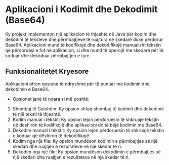 # Aplikacioni i Kodimit dhe Dekodimit (Base64)
Ky projekt implementon një aplikacion të thjeshtë në Java për kodim dhe dekodim të teksteve dhe përmbajtjeve të ruajtura në skedarë duke përdorur Base64. Aplikacioni mund të kodifikojë dhe dekodifikojë manualisht tekstin që përdoruesi e fut në aplikacion, si dhe mund të operojë me skedarë për të koduar dhe dekoduar përmbajtjen e tyre.

## Funksionalitetet Kryesore
Aplikacioni ofron opsione të ndryshme për të punuar me kodimin dhe dekodimin e Base64.
- Opsionet janë të ndara si më poshtë:
1. Shembuj të Gatshëm: Ky opsion shfaq shembuj të kodimit dhe dekodimit të një teksti të thjeshtë.
2. Kodim manual i tekstit: Ky opsion lejon përdoruesin të shkruajë tekstin që dëshiron të kodifikojë dhe aplikacioni do të bëjë kodimin me Base64.
3. Dekodim manual i tekstit: Ky opsion lejon përdoruesin të shkruajë tekstin e koduar që dëshiron të dekodifikojë.
4. Kodim nga një file: Ky opsion mundëson kodimin e përmbajtjes së një skedari dhe ruajtjen e rezultateve në një skedar të ri.
5. Dekodim nga një file: Ky opsion mundëson dekodimin e përmbajtjes së një skedari dhe ruajtjen e rezultateve në një skedar të ri.
